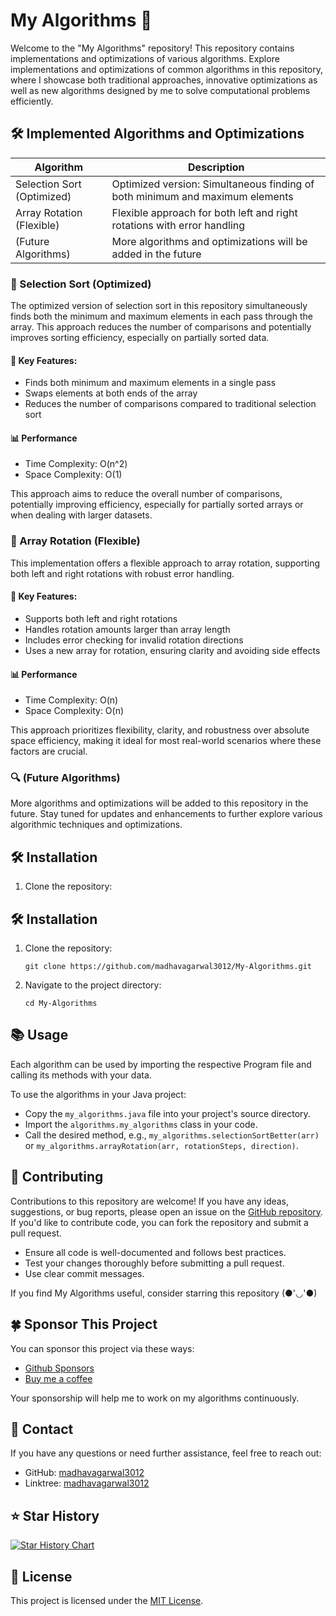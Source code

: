 # My Algorithms 🧮

Welcome to the "My Algorithms" repository! This repository contains implementations and optimizations of various algorithms. Explore implementations and optimizations of common algorithms in this repository, where I showcase both traditional approaches, innovative optimizations as well as new algorithms designed by me to solve computational problems efficiently.

## 🛠️ Implemented Algorithms and Optimizations 

| Algorithm                  | Description                                                                 |
|----------------------------|-----------------------------------------------------------------------------|
| Selection Sort (Optimized) | Optimized version: Simultaneous finding of both minimum and maximum elements |
| Array Rotation (Flexible)  | Flexible approach for both left and right rotations with error handling     |
| (Future Algorithms)        | More algorithms and optimizations will be added in the future               |

### 🚀 Selection Sort (Optimized) 

The optimized version of selection sort in this repository simultaneously finds both the minimum and maximum elements in each pass through the array. This approach reduces the number of comparisons and potentially improves sorting efficiency, especially on partially sorted data.

#### 🌟 Key Features:
- Finds both minimum and maximum elements in a single pass
- Swaps elements at both ends of the array
- Reduces the number of comparisons compared to traditional selection sort

#### 📊 Performance
- Time Complexity: O(n^2)
- Space Complexity: O(1)

This approach aims to reduce the overall number of comparisons, potentially improving efficiency, especially for partially sorted arrays or when dealing with larger datasets.

### 🔄 Array Rotation (Flexible)

This implementation offers a flexible approach to array rotation, supporting both left and right rotations with robust error handling.

#### 🌟 Key Features:
- Supports both left and right rotations
- Handles rotation amounts larger than array length
- Includes error checking for invalid rotation directions
- Uses a new array for rotation, ensuring clarity and avoiding side effects

#### 📊 Performance
- Time Complexity: O(n)
- Space Complexity: O(n)

This approach prioritizes flexibility, clarity, and robustness over absolute space efficiency, making it ideal for most real-world scenarios where these factors are crucial.

### 🔍 (Future Algorithms) 

More algorithms and optimizations will be added to this repository in the future. Stay tuned for updates and enhancements to further explore various algorithmic techniques and optimizations.

## 🛠️ Installation

1. Clone the repository:

## 🛠️ Installation

1. Clone the repository:
   ```
   git clone https://github.com/madhavagarwal3012/My-Algorithms.git
   ```

2. Navigate to the project directory:
   ```
   cd My-Algorithms
   ```

## 📚 Usage

Each algorithm can be used by importing the respective Program file and calling its methods with your data.

To use the algorithms in your Java project:
- Copy the `my_algorithms.java` file into your project's source directory.
- Import the `algorithms.my_algorithms` class in your code.
- Call the desired method, e.g., `my_algorithms.selectionSortBetter(arr)` or `my_algorithms.arrayRotation(arr, rotationSteps, direction)`.

## 🤝 Contributing 

Contributions to this repository are welcome! If you have any ideas, suggestions, or bug reports, please open an issue on the [GitHub repository](https://github.com/madhavagarwal3012/My-Algorithms/issues). If you'd like to contribute code, you can fork the repository and submit a pull request.

- Ensure all code is well-documented and follows best practices.
- Test your changes thoroughly before submitting a pull request.
- Use clear commit messages.

If you find My Algorithms useful, consider starring this repository (●'◡'●)

## 🍀 Sponsor This Project

You can sponsor this project via these ways:
+ [Github Sponsors](https://github.com/sponsors/madhavagarwal3012)
+ [Buy me a coffee](https://buymeacoffee.com/madhavagarwal3012)

Your sponsorship will help me to work on my algorithms continuously.

## 📧 Contact

If you have any questions or need further assistance, feel free to reach out:
- GitHub: [madhavagarwal3012](https://github.com/madhavagarwal3012)
- Linktree: [madhavagarwal3012](https://linktr.ee/madhavagarwal3012)

## ⭐ Star History

[![Star History Chart](https://api.star-history.com/svg?repos=madhavagarwal3012/My-Algorithms&type=Date)](https://star-history.com/#madhavagarwal3012/My-Algorithms&Date)

## 📖 License 

This project is licensed under the [MIT License](LICENSE).
   
